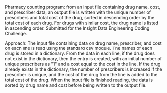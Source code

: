 Pharmacy counting program: from an input file containing drug name, cost, and prescriber data, an output file is written with the unique number of prescribers and total cost of the drug, sorted in descending order by the total cost of each drug. For drugs with similar cost, the drug name is listed in ascending order. Submitted for the Insight Data Engineering Coding Challenge.

Approach: The input file containing data on drug name, prescriber, and cost on each line is read using the standard csv module. The names of each drug is stored in a dictionary. From the data in each line, if the drug does not exist in the dictionary, then the entry is created, with an initial number of unique prescribers as "1" and a cost equal to the cost in the line. If the drug already exists in the dictionary, the number of prescribers is increased if the prescriber is unique, and the cost of the drug from the line is added to the total cost of the drug. When the input file is finished reading, the data is sorted by drug name and cost before being written to the output file.
